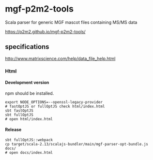 # mgf-p2m2-tools
Scala parser for generic MGF mascot files containing MS/MS data

https://p2m2.github.io/mgf-p2m2-tools/

## specifications

http://www.matrixscience.com/help/data_file_help.html

### Html

#### Development version

npm should be installed.

```shell 
export NODE_OPTIONS=--openssl-legacy-provider
# fastOptJS or fullOptJS check html/index.html
sbt fastOptJS 
sbt fullOptJS 
# open html/index.html
```

#### Release

```shell 
sbt fullOptJS::webpack
cp target/scala-2.13/scalajs-bundler/main/mgf-parser-opt-bundle.js docs/
# open docs/index.html
```
